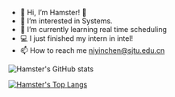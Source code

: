 - 👋 Hi, I’m Hamster! :hamster:
- 👀 I’m interested in Systems.
- 🌱 I’m currently learning real time scheduling
- 💻 I just finished my intern in intel!
- 📫 How to reach me niyinchen@sjtu.edu.cn

![Hamster's GitHub stats](https://github-readme-stats.vercel.app/api?username=hamham223&count_private=true&show_icons=true&include_all_commits=true)

[![Hamster's Top Langs](https://github-readme-stats.vercel.app/api/top-langs/?username=hamham223&layout=compact&hide=tex)](https://github.com/anuraghazra/github-readme-stats)

<!---
hamham223/hamham223 is a ✨ special ✨ repository because its `README.md` (this file) appears on your GitHub profile.
You can click the Preview link to take a look at your changes.
--->
